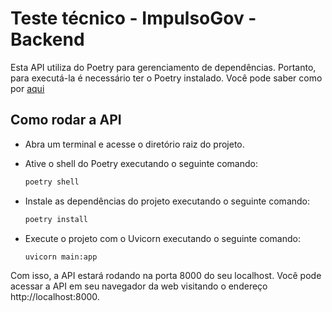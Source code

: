 # Teste técnico - ImpulsoGov - Backend

Esta API utiliza do Poetry para gerenciamento de dependências. Portanto, para executá-la é necessário ter o Poetry instalado. Você pode saber como por [aqui](https://python-poetry.org/docs/)

## Como rodar a API

- Abra um terminal e acesse o diretório raiz do projeto.

- Ative o shell do Poetry executando o seguinte comando:
    ```sh
    poetry shell
    ```

- Instale as dependências do projeto executando o seguinte comando:
    ```sh
    poetry install
    ```

- Execute o projeto com o Uvicorn executando o seguinte comando:
    ```sh
    uvicorn main:app
    ```
Com isso, a API estará rodando na porta 8000 do seu localhost. Você pode acessar a API em seu navegador da web visitando o endereço http://localhost:8000.

